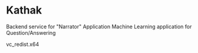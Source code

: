 # Kathak
Backend service for "Narrator" Application
Machine Learning application for Question/Answering

vc_redist.x64